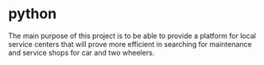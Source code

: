 # python
 The main purpose of this project is to be able to provide a platform for local service centers  that will prove more efficient in searching for maintenance and service shops for car and two wheelers.
